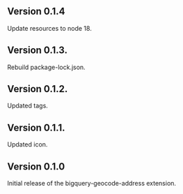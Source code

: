 ## Version 0.1.4

Update resources to node 18.

## Version 0.1.3.

Rebuild package-lock.json.

## Version 0.1.2.

Updated tags.

## Version 0.1.1.

Updated icon.

## Version 0.1.0

Initial release of the bigquery-geocode-address extension.
